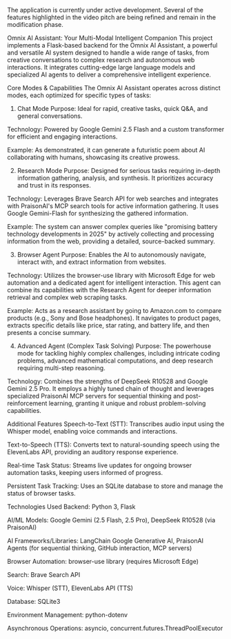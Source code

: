The application is currently under active development. Several of the features highlighted in the video pitch are being refined and remain in the modification phase.

Omnix AI Assistant: Your Multi-Modal Intelligent Companion
This project implements a Flask-based backend for the Omnix AI Assistant, a powerful and versatile AI system designed to handle a wide range of tasks, from creative conversations to complex research and autonomous web interactions. It integrates cutting-edge large language models and specialized AI agents to deliver a comprehensive intelligent experience.

Core Modes & Capabilities
The Omnix AI Assistant operates across distinct modes, each optimized for specific types of tasks:

1. Chat Mode
Purpose: Ideal for rapid, creative tasks, quick Q&A, and general conversations.

Technology: Powered by Google Gemini 2.5 Flash and a custom transformer for efficient and engaging interactions.

Example: As demonstrated, it can generate a futuristic poem about AI collaborating with humans, showcasing its creative prowess.

2. Research Mode
Purpose: Designed for serious tasks requiring in-depth information gathering, analysis, and synthesis. It prioritizes accuracy and trust in its responses.

Technology: Leverages Brave Search API for web searches and integrates with PraisonAI's MCP search tools for active information gathering. It uses Google Gemini-Flash for synthesizing the gathered information.

Example: The system can answer complex queries like "promising battery technology developments in 2025" by actively collecting and processing information from the web, providing a detailed, source-backed summary.

3. Browser Agent
Purpose: Enables the AI to autonomously navigate, interact with, and extract information from websites.

Technology: Utilizes the browser-use library with Microsoft Edge for web automation and a dedicated agent for intelligent interaction. This agent can combine its capabilities with the Research Agent for deeper information retrieval and complex web scraping tasks.

Example: Acts as a research assistant by going to Amazon.com to compare products (e.g., Sony and Bose headphones). It navigates to product pages, extracts specific details like price, star rating, and battery life, and then presents a concise summary.

4. Advanced Agent (Complex Task Solving)
Purpose: The powerhouse mode for tackling highly complex challenges, including intricate coding problems, advanced mathematical computations, and deep research requiring multi-step reasoning.

Technology: Combines the strengths of DeepSeek R10528 and Google Gemini 2.5 Pro. It employs a highly tuned chain of thought and leverages specialized PraisonAI MCP servers for sequential thinking and post-reinforcement learning, granting it unique and robust problem-solving capabilities.

Additional Features
Speech-to-Text (STT): Transcribes audio input using the Whisper model, enabling voice commands and interactions.

Text-to-Speech (TTS): Converts text to natural-sounding speech using the ElevenLabs API, providing an auditory response experience.

Real-time Task Status: Streams live updates for ongoing browser automation tasks, keeping users informed of progress.

Persistent Task Tracking: Uses an SQLite database to store and manage the status of browser tasks.

Technologies Used
Backend: Python 3, Flask

AI/ML Models: Google Gemini (2.5 Flash, 2.5 Pro), DeepSeek R10528 (via PraisonAI)

AI Frameworks/Libraries: LangChain Google Generative AI, PraisonAI Agents (for sequential thinking, GitHub interaction, MCP servers)

Browser Automation: browser-use library (requires Microsoft Edge)

Search: Brave Search API

Voice: Whisper (STT), ElevenLabs API (TTS)

Database: SQLite3

Environment Management: python-dotenv

Asynchronous Operations: asyncio, concurrent.futures.ThreadPoolExecutor

